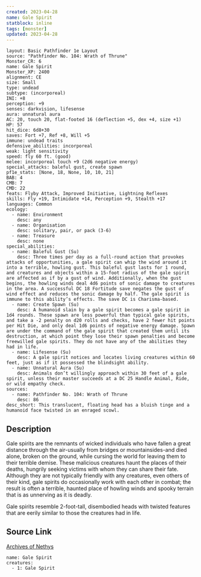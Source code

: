 ```yaml
---
created: 2023-04-28
name: Gale Spirit
statblock: inline
tags: [monster]
updated: 2023-04-28
---
```

```statblock
layout: Basic Pathfinder 1e Layout
source: "Pathfinder No. 104: Wrath of Thrune"
Monster_CR: 6
name: Gale Spirit
Monster_XP: 2400
alignment: CE
size: Small
type: undead
subtype: (incorporeal)
INI: +8
perception: +9
senses: darkvision, lifesense
aura: unnatural aura
AC: 20, touch 20, flat-footed 16 (deflection +5, dex +4, size +1)
HP: 57
hit_dice: 6d8+30
saves: Fort +7, Ref +8, Will +5
immune: undead traits
defensive_abilities: incorporeal
weak: light sensitivity
speed: fly 60 ft. (good)
melee: incorporeal touch +9 (2d6 negative energy)
special_attacks: baleful gust, create spawn
pf1e_stats: [None, 18, None, 10, 10, 21]
BAB: 4
CMB: 7
CMD: 22
feats: Flyby Attack, Improved Initiative, Lightning Reflexes
skills: Fly +19, Intimidate +14, Perception +9, Stealth +17
languages: Common
ecology:
  - name: Environment
    desc: any
  - name: Organisation
    desc: solitary, pair, or pack (3-6)
  - name: Treasure
    desc: none
special_abilities:
  - name: Baleful Gust (Su)
    desc: Three times per day as a full-round action that provokes attacks of opportunities, a gale spirit can whip the wind around it into a terrible, howling gust. This baleful gust lasts for 1 round, and creatures and objects within a 15-foot radius of the gale spirit are affected as if by a gust of wind. Additionally, when the gust begins, the howling winds deal 4d6 points of sonic damage to creatures in the area. A successful DC 18 Fortitude save negates the gust of wind effect and reduces the sonic damage by half. The gale spirit is immune to this ability’s effects. The save DC is Charisma-based.
  - name: Create Spawn (Su)
    desc: A humanoid slain by a gale spirit becomes a gale spirit in 1d4 rounds. These spawn are less powerful than typical gale spirits, and take a -2 penalty on d20 rolls and checks, have 2 fewer hit points per Hit Die, and only deal 1d6 points of negative energy damage. Spawn are under the command of the gale spirit that created them until its destruction, at which point they lose their spawn penalties and become freewilled gale spirits. They do not have any of the abilities they had in life.
  - name: Lifesense (Su)
    desc: A gale spirit notices and locates living creatures within 60 feet, just as if it possessed the blindsight ability.
  - name: Unnatural Aura (Su)
    desc: Animals don’t willingly approach within 30 feet of a gale spirit, unless their master succeeds at a DC 25 Handle Animal, Ride, or wild empathy check.
sources:
  - name: Pathfinder No. 104: Wrath of Thrune
    desc: 86
desc_short: This translucent, floating head has a bluish tinge and a humanoid face twisted in an enraged scowl.
```
## Description
Gale spirits are the remnants of wicked individuals who have fallen a great distance through the air-usually from bridges or mountainsides-and died alone, broken on the ground, while cursing the world for leaving them to their terrible demise. These malicious creatures haunt the places of their deaths, hungrily seeking victims with whom they can share their fate. Although they are not typically friendly with any creatures, even others of their kind, gale spirits do occasionally work with each other in combat; the result is often a terrible, haunted place of howling winds and spooky terrain that is as unnerving as it is deadly.

Gale spirits resemble 2-foot-tall, disembodied heads with twisted features that are eerily similar to those the creatures had in life.
## Source Link
[Archives of Nethys](https://aonprd.com/MonsterDisplay.aspx?ItemName=Gale%20Spirit)
```encounter-table
name: Gale Spirit
creatures:
  - 1: Gale Spirit
```
